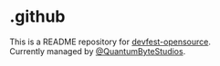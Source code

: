 # .github

This is a README repository for <a href="https://github.com/devfest-opensource">devfest-opensource</a>.
<br>
Currently managed by <a href="https://github.com/QuantumByteStudios">@QuantumByteStudios</a>.
